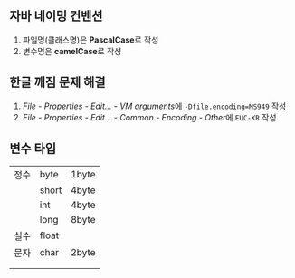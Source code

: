 ## 자바 네이밍 컨벤션
1. 파일명(클래스명)은 **PascalCase**로 작성
2. 변수명은 **camelCase**로 작성

## 한글 깨짐 문제 해결
1. *File - Properties - Edit... - VM arguments*에 `-Dfile.encoding=MS949` 작성
2. *File - Properties - Edit... - Common - Encoding - Other*에 `EUC-KR` 작성

## 변수 타입
||||
|---|---|---|
|정수|byte|1byte|
||short|4byte|
||int|4byte|
||long|8byte|
|실수|float||
|문자|char|2byte|
||||
||||

